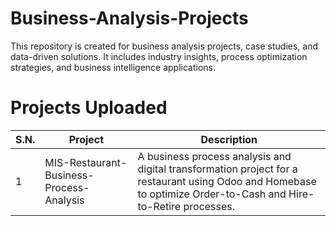 # Business-Analysis-Projects

This repository is created for business analysis projects, case studies, and data-driven solutions. It includes industry insights, process optimization strategies, and business intelligence applications.

# Projects Uploaded


| S.N. | Project                 | Description   |
|------|--------------------------|-------------------------------------------|
| 1    | MIS-Restaurant-Business-Process-Analysis  | A business process analysis and digital transformation project for a restaurant using Odoo and Homebase to optimize Order-to-Cash and Hire-to-Retire processes. |
